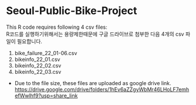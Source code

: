 # Seoul-Public-Bike-Project
This R code requires following 4 csv files:<br>
R코드를 실행하기위해서는 용량제한때문에 구글 드라이브로 첨부한 다음 4개의 csv 파일이 필요합니다.
1. bike_failure_22_01-06.csv 
2. bikeinfo_22_01.csv
3. bikeinfo_22_02.csv
4. bikeinfo_22_03.csv 
- Due to the file size, these files are uploaded as google drive link.
https://drive.google.com/drive/folders/1hEv6aZZgyWbMr46LHoLF7emhefWwlhf9?usp=share_link
